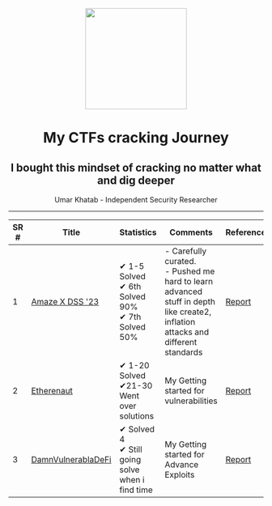 <div>
<p align="center">
    <img  src="https://github.com/0xumarkhatab/myGasOptimizationWork/assets/71306738/32bfb132-ed5e-4ad6-88d5-47fe20ff5f03"  height="200" />
</p>
<h1 align="center">My CTFs cracking Journey</h1>
<h2 align="center">I bought this mindset of cracking no matter what and dig deeper</h2>
<p align="center">Umar Khatab - Independent Security Researcher</p>  
<hr/>
</div>

| SR # |  Title | Statistics | Comments | Reference |
| --- | -------| ----------------------------------- | ------------ |-------------|
| 1 | [Amaze X DSS '23](https://twitter.com/eugenioclrc/status/1679772306195742720?s=20) | ✔ 1-5 Solved <br/> ✔ 6th Solved 90% <br/> ✔ 7th Solved 50% |- Carefully curated. <br/>- Pushed me hard to learn advanced stuff in depth like create2, inflation attacks and different standards | [ Report ](https://github.com/0xumarkhatab/AmazeX-DSS-23-Solutions)  | 
| 2 | [Etherenaut](https://ethernaut.openzeppelin.com/) | ✔ 1-20 Solved<br/> ✔21-30 Went over solutions| My Getting started for vulnerabilities | [ Report ](https://github.com/0xumarkhatab/Ethernaut)  | 
| 3 | [DamnVulnerablaDeFi](https://www.damnvulnerabledefi.xyz/) | ✔ Solved 4<br/> ✔ Still going solve when i find time | My Getting started for Advance Exploits | [ Report ](https://github.com/0xumarkhatab/DamnVulnerableDeFi)|
